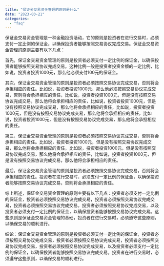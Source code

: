 ```yaml
---
title: "保证金交易资金管理的原则是什么"
date: "2023-03-21"
categories: 
  - "faq"
---
```


保证金交易资金管理是一种金融投资活动，它的原则是投资者在进行交易时，必须支付一定比例的保证金，以确保投资者能够按照交易协议完成交易。保证金交易资金管理的原则主要有以下几点：

首先，保证金交易资金管理的原则是投资者必须支付一定比例的保证金，以确保投资者能够按照交易协议完成交易。这种比例一般是投资者投资金额的一定比例，比如说，投资者投资1000元，那么他必须支付100元的保证金。

其次，保证金交易资金管理的原则是投资者必须按照交易协议完成交易，否则将会承担相应的责任。比如说，投资者投资1000元，那么他必须按照交易协议完成交易，否则将会承担相应的责任，比如说，投资者投资1000元，但是没有按照交易协议完成交易，那么他将会承担相应的责任，比如说，投资者投资1000元，但是没有按照交易协议完成交易，那么他将会承担相应的责任，比如说，投资者投资1000元，但是没有按照交易协议完成交易，那么他将会承担相应的责任，比如说，投资者投资1000元，但是没有按照交易协议完成交易，那么他将会承担相应的责任。

第三，保证金交易资金管理的原则是投资者必须按照交易协议完成交易，否则将会承担相应的责任。比如说，投资者投资1000元，但是没有按照交易协议完成交易，那么他将会承担相应的责任，比如说，投资者投资1000元，但是没有按照交易协议完成交易，那么他将会承担相应的责任，比如说，投资者投资1000元，但是没有按照交易协议完成交易，那么他将会承担相应的责任。

最后，保证金交易资金管理的原则是投资者必须按照交易协议完成交易，否则将会承担相应的责任。投资者在进行交易时，必须支付一定比例的保证金，以确保投资者能够按照交易协议完成交易，否则将会承担相应的责任。

综上所述，保证金交易资金管理的原则主要有以下几点：投资者必须支付一定比例的保证金，投资者必须按照交易协议完成交易，投资者必须按照交易协议完成交易，投资者必须按照交易协议完成交易，投资者必须按照交易协议完成交易，以及投资者必须支付一定比例的保证金，以确保投资者能够按照交易协议完成交易。这些原则是保证金交易资金管理的基础，投资者在进行交易时，必须遵守这些原则，以确保交易的顺利进行。

结论：保证金交易资金管理的原则是投资者必须支付一定比例的保证金，投资者必须按照交易协议完成交易，投资者必须按照交易协议完成交易，投资者必须按照交易协议完成交易，投资者必须按照交易协议完成交易，以及投资者必须支付一定比例的保证金，以确保投资者能够按照交易协议完成交易。投资者在进行交易时，必须遵守这些原则，以确保交易的顺利进行。
